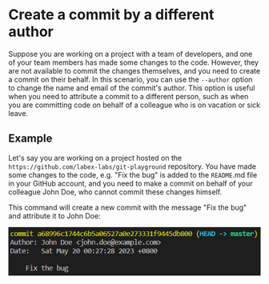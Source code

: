 # Create a commit by a different author

Suppose you are working on a project with a team of developers, and one of your team members has made some changes to the code. However, they are not available to commit the changes themselves, and you need to create a commit on their behalf. In this scenario, you can use the `--author` option to change the name and email of the commit's author. This option is useful when you need to attribute a commit to a different person, such as when you are committing code on behalf of a colleague who is on vacation or sick leave.

## Example

Let's say you are working on a project hosted on the `https://github.com/labex-labs/git-playground` repository. You have made some changes to the code, e.g. "Fix the bug" is added to the `README`.md file in your GitHub account, and you need to make a commit on behalf of your colleague John Doe, who cannot commit these changes himself.

This command will create a new commit with the message "Fix the bug" and attribute it to John Doe:

![<result>](./assets/challenge-commit-set-author-step1-1.png)
